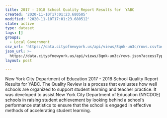 ```yaml
---
title: 2017 - 2018 School Quality Report Results for  YABC
created: '2020-11-10T17:01:23.680505'
modified: '2020-11-10T17:01:23.680512'
state: active
type: dataset
tags: []
groups:
  - Local Government
csv_url: 'https://data.cityofnewyork.us/api/views/8qnk-un3c/rows.csv?accessType=DOWNLOAD'
json_url: >-
  https://data.cityofnewyork.us/api/views/8qnk-un3c/rows.json?accessType=DOWNLOAD
layout: post

---
```

New York City Department of Education 2017 - 2018 School Quality Report Results for YABC.
The Quality Review is a process that evaluates how well schools are organized to support student learning and teacher practice. It was developed to assist New York City Department of Education (NYCDOE) schools in raising student achievement by looking behind a school’s performance statistics to ensure that the school is engaged in effective methods of accelerating student learning.

